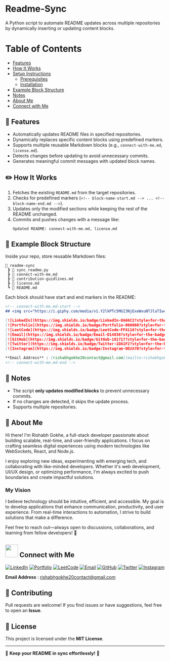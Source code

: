 # Readme-Sync

A Python script to automate README updates across multiple repositories by dynamically inserting or updating content blocks.

# Table of Contents

  - [Features](#-features)
  - [How It Works](#-how-it-works)
  - [Setup Instructions](#️-setup-instructions)
    - [Prerequisites](#prerequisites)
    - [Installation](#installation)
  - [Example Block Structure](#-example-block-structure)
  - [Notes](#-notes)
  - [About Me](#-about-me)
  - [Connect with Me](#-connect-with-me)

## 🚀 Features

- Automatically updates README files in specified repositories.
- Dynamically replaces specific content blocks using predefined markers.
- Supports multiple reusable Markdown blocks (e.g., `connect-with-me.md`, `license.md`).
- Detects changes before updating to avoid unnecessary commits.
- Generates meaningful commit messages with updated block names.

## ✏️ How It Works
1. Fetches the existing `README.md` from the target repositories.
2. Checks for predefined markers (`<!-- block-name-start.md --> ... <!-- block-name-end.md -->`).
3. Updates only the modified sections while keeping the rest of the README unchanged.
4. Commits and pushes changes with a message like:
   ```
   Updated README: connect-with-me.md, license.md
   ```

## 📂 Example Block Structure
Inside your repo, store reusable Markdown files:
```
📂 readme-sync
 ┣ 📜 sync_readme.py
 ┣ 📜 connect-with-me.md
 ┣ 📜 contribution-guidlines.md
 ┣ 📜 license.md
 ┗ 📜 README.md
```

Each block should have start and end markers in the README:
```markdown
<!-- connect-with-me.md-start -->
## <img src="https://i.giphy.com/media/v1.Y2lkPTc5MGI3NjExeWxuNTJlaTIwcWp6Mmx4ODl5dXgxbThqNnI5eWh3YmIwMnZhbWp5MyZlcD12MV9pbnRlcm5hbF9naWZfYnlfaWQmY3Q9cw/7NgYelDPXmzbzxrKsj/giphy.gif" width=40px /> Connect with Me

[![LinkedIn](https://img.shields.io/badge/LinkedIn-0A66C2?style=for-the-badge&logo=linkedin&logoColor=white)](https://linkedin.com/in/rishabh-gokhe-22168b287)
[![Portfolio](https://img.shields.io/badge/Portfolio-000000?style=for-the-badge&logo=outline&logoColor=white)](https://portfolio-rishabhgokhe.vercel.app/)
[![LeetCode](https://img.shields.io/badge/LeetCode-FFA116?style=for-the-badge&logo=leetcode&logoColor=white)](https://leetcode.com/u/rishabh_gokhe/)
[![Email](https://img.shields.io/badge/Email-D14836?style=for-the-badge&logo=gmail&logoColor=white)](mailto:rishabhgokhe20contact@gmail.com)
[![GitHub](https://img.shields.io/badge/GitHub-181717?style=for-the-badge&logo=github&logoColor=white)](https://github.com/rishabhgokhe)
[![Twitter](https://img.shields.io/badge/Twitter-1DA1F2?style=for-the-badge&logo=x&logoColor=white)](https://twitter.com/rishabhgokhe)
[![Instagram](https://img.shields.io/badge/Instagram-DD2A7B?style=for-the-badge&logo=instagram&logoColor=white)](https://www.instagram.com/rishabh_gokhe)

**Email Address** : [rishabhgokhe20contact@gmail.com](mailto:rishabhgokhe20contact@gmail.com)
<!-- connect-with-me.md-end -->
```

## 📌 Notes
- The script **only updates modified blocks** to prevent unnecessary commits.
- If no changes are detected, it skips the update process.
- Supports multiple repositories.

<!-- about-me.md-start -->
## 🚀 About Me  

Hi there! I'm Rishabh Gokhe, a full-stack developer passionate about building scalable, real-time, and user-friendly applications. I focus on crafting seamless digital experiences using modern technologies like WebSockets, React, and Node.js.  

I enjoy exploring new ideas, experimenting with emerging tech, and collaborating with like-minded developers. Whether it's web development, UI/UX design, or optimizing performance, I'm always excited to push boundaries and create impactful solutions.  

### My Vision  

I believe technology should be intuitive, efficient, and accessible. My goal is to develop applications that enhance communication, productivity, and user experience. From real-time interactions to automation, I strive to build solutions that make a difference.  

Feel free to reach out—always open to discussions, collaborations, and learning from fellow developers! 🚀
<!-- about-me.md-end -->

<!-- connect-with-me.md-start -->
## <img src="https://i.giphy.com/media/v1.Y2lkPTc5MGI3NjExeWxuNTJlaTIwcWp6Mmx4ODl5dXgxbThqNnI5eWh3YmIwMnZhbWp5MyZlcD12MV9pbnRlcm5hbF9naWZfYnlfaWQmY3Q9cw/7NgYelDPXmzbzxrKsj/giphy.gif" width=40px /> Connect with Me

[![LinkedIn](https://img.shields.io/badge/LinkedIn-0A66C2?style=for-the-badge&logo=linkedin&logoColor=white)](https://linkedin.com/in/rishabh-gokhe-22168b287)
[![Portfolio](https://img.shields.io/badge/Portfolio-000000?style=for-the-badge&logo=outline&logoColor=white)](https://portfolio-rishabhgokhe.vercel.app/)
[![LeetCode](https://img.shields.io/badge/LeetCode-FFA116?style=for-the-badge&logo=leetcode&logoColor=white)](https://leetcode.com/u/rishabh_gokhe/)
[![Email](https://img.shields.io/badge/Email-D14836?style=for-the-badge&logo=gmail&logoColor=white)](mailto:rishabhgokhe20contact@gmail.com)
[![GitHub](https://img.shields.io/badge/GitHub-181717?style=for-the-badge&logo=github&logoColor=white)](https://github.com/rishabhgokhe)
[![Twitter](https://img.shields.io/badge/Twitter-1DA1F2?style=for-the-badge&logo=x&logoColor=white)](https://twitter.com/rishabhgokhe)
[![Instagram](https://img.shields.io/badge/Instagram-DD2A7B?style=for-the-badge&logo=instagram&logoColor=white)](https://www.instagram.com/rishabh_gokhe)

**Email Address** : [rishabhgokhe20contact@gmail.com](mailto:rishabhgokhe20contact@gmail.com)
<!-- connect-with-me.md-end -->


## 🤝 Contributing
Pull requests are welcome! If you find issues or have suggestions, feel free to open an **Issue**.

## 📜 License
This project is licensed under the **MIT License**.

---

🚀 **Keep your README in sync effortlessly!** 🔄  